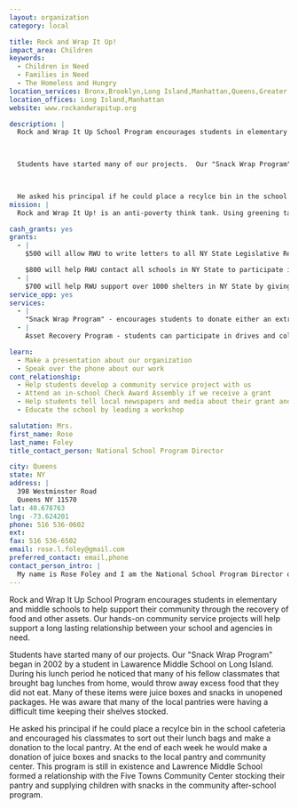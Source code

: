 ```yaml
---
layout: organization
category: local

title: Rock and Wrap It Up!
impact_area: Children
keywords: 
  - Children in Need
  - Families in Need
  - The Homeless and Hungry
location_services: Bronx,Brooklyn,Long Island,Manhattan,Queens,Greater New York
location_offices: Long Island,Manhattan
website: www.rockandwrapitup.org

description: |
  Rock and Wrap It Up School Program encourages students in elementary and middle schools to help support their community through the recovery of food and other assets. Our hands-on community service projects will help support a long lasting relationship between your school and agencies in need.

  

  Students have started many of our projects.  Our "Snack Wrap Program" began in 2002 by a student in Lawarence Middle School on Long Island.  During his lunch period he noticed that many of his fellow classmates that brought bag lunches from home, would throw away excess food that they did not eat.  Many of these items were juice boxes and snacks in unopened packages.  He was aware that many of the local pantries were having a difficult time keeping their shelves stocked.

  

  He asked his principal if he could place a recylce bin in the school cafeteria and encouraged his classmates to sort out their lunch bags and make a donation to the local pantry.  At the end of each week he would make a donation of juice boxes and snacks to the local pantry and community center.  This program is still in existence and Lawrence Middle School formed a relationship with the Five Towns Community Center stocking their pantry and supplying children with snacks in the community after-school program.
mission: |
  Rock and Wrap It Up! is an anti-poverty think tank. Using greening tactics, we recover food and other assets to agencies fighting poverty, increasing their operating budgets. This allows the agencies to hire more services such as tutors, social workers, job placement counselors and mental health counselors to attack the root cause of poverty.

cash_grants: yes
grants: 
  - |
    $500 will allow RWU to write letters to all NY State Legislative Representatives to help get food for the needy from state buildings

    $800 will help RWU contact all schools in NY State to participate in the "Snack Wrap Program"
  - |
    $700 will help RWU support over 1000 shelters in NY State by giving them food and other assets like tissue and toilet paper, soap and shampoo, baby items.
service_opp: yes
services: 
  - |
    "Snack Wrap Program" - encourages students to donate either an extra snack or recycle a unopened packaged snacks (i.e. cheese and crackers, chips, cookies, juice boxes etc.)  Students place in the school cafeteria a decorated recycle box (with a cover) and collect weekly, snacks that student's bring in their brown paper bags they haven't eaten.  This collection is donated to a community center, after-school program, pantry or shelter.
  - |
    Asset Recovery Program - students can participate in drives and collect assets that the majority of shelters and pantries NEED as well as food.  These drives can continue throughout the year, for example, Baby Drives, Toiletry Drives, Paper Product Drives (toilet paper, paper towels, tissues, cups, etc.) Gently Used Clothing Drives (formal wear, jeans, winter coats, hats and gloves etc.) Backpack, Luggage and Gym Bag Drives

learn: 
  - Make a presentation about our organization
  - Speak over the phone about our work
cont_relationship: 
  - Help students develop a community service project with us
  - Attend an in-school Check Award Assembly if we receive a grant
  - Help students tell local newspapers and media about their grant and/or project with us
  - Educate the school by leading a workshop

salutation: Mrs.
first_name: Rose
last_name: Foley
title_contact_person: National School Program Director

city: Queens
state: NY
address: |
  398 Westminster Road  
  Queens NY 11570
lat: 40.678763
lng: -73.624201
phone: 516 536-0602
ext: 
fax: 516 536-6502
email: rose.l.foley@gmail.com
preferred_contact: email,phone
contact_person_intro: |
  My name is Rose Foley and I am the National School Program Director of Rock and Wrap It Up!  I started working with RWU as a volunteer 7 years ago.  My daughter Lauren introduced me to the program when she became interested in feeding the hungry in our neighborhood.  I am committed to introducing the Rock and Wrap It Up School Program to students in other school districts.     
---
```

Rock and Wrap It Up School Program encourages students in elementary and middle schools to help support their community through the recovery of food and other assets. Our hands-on community service projects will help support a long lasting relationship between your school and agencies in need.



Students have started many of our projects.  Our "Snack Wrap Program" began in 2002 by a student in Lawarence Middle School on Long Island.  During his lunch period he noticed that many of his fellow classmates that brought bag lunches from home, would throw away excess food that they did not eat.  Many of these items were juice boxes and snacks in unopened packages.  He was aware that many of the local pantries were having a difficult time keeping their shelves stocked.



He asked his principal if he could place a recylce bin in the school cafeteria and encouraged his classmates to sort out their lunch bags and make a donation to the local pantry.  At the end of each week he would make a donation of juice boxes and snacks to the local pantry and community center.  This program is still in existence and Lawrence Middle School formed a relationship with the Five Towns Community Center stocking their pantry and supplying children with snacks in the community after-school program.